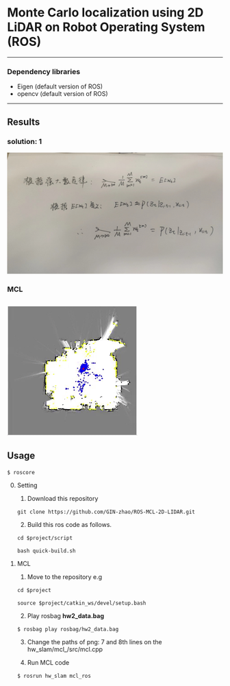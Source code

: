 # Monte Carlo localization using 2D LiDAR on Robot Operating System (ROS)

---

### Dependency libraries

* Eigen (default version of ROS)
* opencv (default version of ROS)
---

## Results

### solution: 1
![prove](1.jpg)
### MCL

![mcl](./results/gif/mcl.gif)
---
## Usage

<pre><code>$ roscore</code></pre>

0. Setting
    1. Download this repository 
    <pre><code>git clone https://github.com/GIN-zhao/ROS-MCL-2D-LIDAR.git</code></pre>
    2. Build this ros code as follows.
    <pre><code>cd $project/script </code></pre>

    <pre><code>bash quick-build.sh </code></pre>


1.  MCL

    1. Move to the repository e.g
  
    <pre><code>cd $project </code></pre>
    <pre><code>source $project/catkin_ws/devel/setup.bash </code></pre>

    2. Play rosbag **hw2_data.bag**

    <pre><code>$ rosbag play rosbag/hw2_data.bag</code></pre>

    3. Change the paths of png: 7 and 8th lines on the hw_slam/mcl_/src/mcl.cpp
    
    4. Run MCL code

    <pre><code>$ rosrun hw_slam mcl_ros</code></pre>



